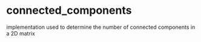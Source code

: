# connected_components
implementation used to determine the number of connected components in a 2D matrix
